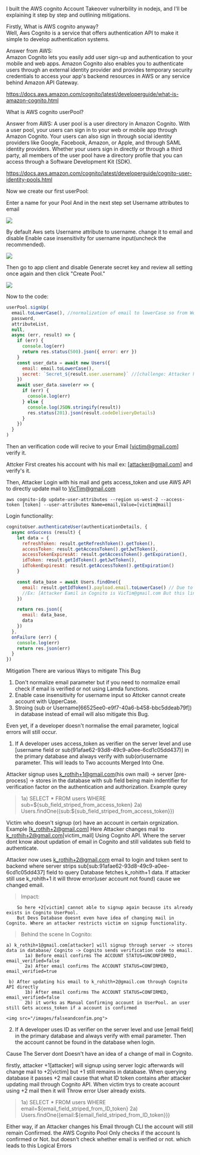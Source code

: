 I built the AWS cognito Account Takeover vulnerbility in nodejs, and I'll be explaining it step by step and outlining mitigations.

Firstly, What is AWS cognito anyway?<br>
Well, Aws Cognito is a service that offers authentication API to make it simple to develop authentication systems.

Answer from AWS:<br>
Amazon Cognito lets you easily add user sign-up and authentication to your mobile and web apps. Amazon Cognito also enables you to authenticate users through an external identity provider and provides temporary security credentials to access your app's backend resources in AWS or any service behind Amazon API Gateway.

https://docs.aws.amazon.com/cognito/latest/developerguide/what-is-amazon-cognito.html

What is AWS cognito userPool?

Answer from AWS:
A user pool is a user directory in Amazon Cognito. With a user pool, your users can sign in to your web or mobile app through Amazon Cognito. Your users can also sign in through social identity providers like Google, Facebook, Amazon, or Apple, and through SAML identity providers. Whether your users sign in directly or through a third party, all members of the user pool have a directory profile that you can access through a Software Development Kit (SDK).

https://docs.aws.amazon.com/cognito/latest/developerguide/cognito-user-identity-pools.html

Now we create our first userPool:

Enter a name for your Pool And in the next step set Username attributes to email

<img src="/images/CreatingPool.png">

By default Aws sets Username attribute to username. change it to email and disable Enable case insensitivity for username input(uncheck the recommended).

<img src="/images/attribute_email.png">

Then go to app client and disable Generate secret key and review all setting once again and then click "Create Pool."

<img src="/images/appclient.png">

Now to the code:

```js
userPool.signUp(
  email.toLowerCase(), //normalization of email to lowerCase so from Webserver API you cannot pass signup with UpperCase
  password,
  attributeList,
  null,
  async (err, result) => {
    if (err) {
      console.log(err)
      return res.status(500).json({ error: err })
    }
    const user_data = await new Users({
      email: email.toLowerCase(),
      secret: `Secret_${result.user.username}` //[challenge: Attacker have to get this Secret]
    })
    await user_data.save(err => {
      if (err) {
        console.log(err)
      } else {
        console.log(JSON.stringify(result))
        res.status(201).json(result.codeDeliveryDetails)
      }
    })
  }
)
```

Then an verification code will recive to your Email [victim@gmail.com] verify it.

Attcker First creates his account with his mail ex: [attacker@gmail.com] and verify's it.

Then, Attacker Login with his mail and gets access_token and use AWS API to directly update mail to VicTim@gmail.com

`aws cognito-idp update-user-attributes --region us-west-2 --access-token [token] --user-attributes Name=email,Value=[victim@mail]`

Login functionality:

```js
cognitoUser.authenticateUser(authenticationDetails, {
  async onSuccess (result) {
    let data = {
      refreshToken: result.getRefreshToken().getToken(),
      accessToken: result.getAccessToken().getJwtToken(),
      accessTokenExpiresAt: result.getAccessToken().getExpiration(),
      idToken: result.getIdToken().getJwtToken(),
      idTokenExpiresAt: result.getAccessToken().getExpiration()
    }

    const data_base = await Users.findOne({
      email: result.getIdToken().payload.email.toLowerCase() // Due to the developer normalisation access_token email parameter to lowerCase, causes the vulnerability.
      //Ex: [Attacker Eamil in Cognito is VicTim@gmail.com But this line of code normalize it to victim@gmail.com and returns victim (secret or User_data)]
    })

    return res.json({
      email: data_base,
      data
    })
  },
  onFailure (err) {
    console.log(err)
    return res.json(err)
  }
})
```

Mitigation There are various Ways to mitigate This Bug

1. Don't normalize email parameter but if you need to normalize email check if email is verified or not using Lamda functions.
2. Enable case insensitivity for username input so Attcker cannot create account with UpperCase.
3. Stroing (sub or Username[66525ee0-e9f7-40a6-b458-bbc5ddeab79f]) in database instead of email will also mitigate this Bug.


Even yet, if a developer doesn't normalise the email parameter, logical errors will still occur.

1. If A developer uses access_token as verifier on the server level and use [username field or sub(91afae62-93d8-49c9-a0ee-6cd1c05dd437)] in the primary database and always verify with sub(or)username parameter. This will leads to Two accounts Merged Into One.

Attacker signup uses k_rothih+1@gmail.com(his own mail) -> server [pre-process] -> stores in the database with sub field being main indentifier for verification factor on the authentication and authorization. Example qurey

>1a) SELECT \* FROM users WHERE sub=${sub_field_striped_from_access_token}
>2a) Users.findOne({sub:${sub_field_striped_from_access_token}})

Victim who doesn't signup (or) have an account in certain orgnization. Example [k_rothih+2@gmail.com]
Here Attacker changes mail to k_rothih+2@gmail.com[victim_mail] Using Cognito API. Where the server dont know about updation of email in Cognito and still validates sub field to authenticate.

Attacker now uses k_rothih+2@gmail.com email to login and token sent to backend where server strips sub[sub:91afae62-93d8-49c9-a0ee-6cd1c05dd437] field to query Database fetches k_rohith+1 data. If attacker still use k_rohith+1 it will throw error(user account not found) cause we changed email.

> Impact:

```text
    So here +2[victim] cannot able to signup again because its already exists in Cognito UserPool.
    But Devs Database doesnt even have idea of changing mail in Cognito. Where an attacker restricts victim on signup functionality.

```

> Behind the scene In Cognito:

```text
a) k_rothih+1@gmail.com[attacker] will signup through server -> stores data in database/ Cognito -> Cognito sends verification code to email.
       1a) Before email confirms The ACCOUNT STATUS=UNCONFIRMED, email_verified=false
       2a) After email confirms The ACCOUNT STATUS=CONFIRMED, email_verified=true

 b) After updating his email to k_rohith+2@gmail.com through Cognito API directly
       1b) After email confirms The ACCOUNT STATUS=CONFIRMED, email_verified=false
       2b) it works as Manual Confirming account in UserPool. an user still Gets access_token if a account is confirmed
```

    <img src="/images/falseandconfim.png">


2. If A developer uses ID as verifier on the server level and use [email field] in the primary database and always verify with email parameter. Then the account cannot be found in the database when login.

Cause The Server dont Doesn't have an idea of a change of mail in Cognito.

firstly, attacker +1[attacker] will signup using server logic afterwards will change mail to +2[victim] but +1 still remains in database. When querying database it passes +2 mail cause that what ID token contains after attacker updating mail through Cognito API. When victim trys to create account using +2 mail then it will Throw error User already exists.

>1a) SELECT \* FROM users WHERE email=${email_field_striped_from_ID_token}
>2a) Users.findOne({email:${email_field_striped_from_ID_token}})


Either way, if an Attacker changes his Email through CLI the account will still remain Confirmed. the AWS Cognito Pool Only checks if the account Is confirmed or Not. but doesn't check whether email is verified or not. which leads to this Logical Errors
